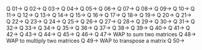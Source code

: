 Q 01->
Q 02->
Q 03->
Q 04->
Q 05->
Q 06->
Q 07->
Q 08->
Q 09->
Q 10->
Q 11->
Q 12->
Q 13->
Q 14->
Q 15->
Q 16->
Q 17->
Q 18->
Q 19->
Q 20->
Q 21->
Q 22->
Q 23->
Q 24->
Q 25->
Q 26->
Q 27->
Q 28->
Q 29->
Q 30->
Q 31->
Q 32->
Q 33->
Q 34->
Q 35->
Q 36->
Q 37->
Q 38->
Q 39->
Q 40->
Q 41->
Q 42->
Q 43->
Q 44->
Q 45->
Q 46->
Q 47-> WAP to sum two matrices
Q 48-> WAP to multiply two matrices
Q 49-> WAP to transpose a matrix
Q 50->
